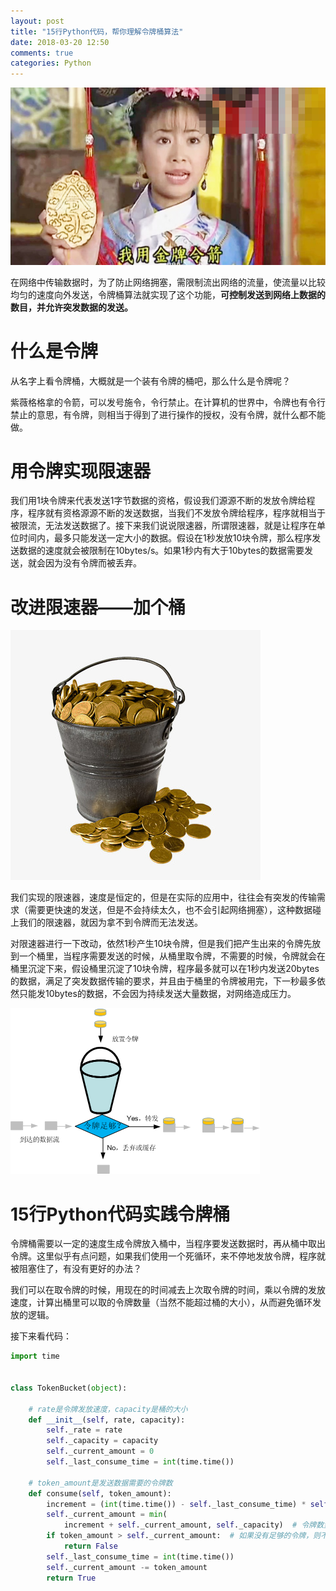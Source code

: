 ```yaml
---
layout: post
title: "15行Python代码，帮你理解令牌桶算法"
date: 2018-03-20 12:50
comments: true
categories: Python
---
```


![](/upload/20180320_01.jpg)

在网络中传输数据时，为了防止网络拥塞，需限制流出网络的流量，使流量以比较均匀的速度向外发送，令牌桶算法就实现了这个功能，**可控制发送到网络上数据的数目，并允许突发数据的发送。**

# 什么是令牌

从名字上看令牌桶，大概就是一个装有令牌的桶吧，那么什么是令牌呢？

紫薇格格拿的令箭，可以发号施令，令行禁止。在计算机的世界中，令牌也有令行禁止的意思，有令牌，则相当于得到了进行操作的授权，没有令牌，就什么都不能做。

# 用令牌实现限速器

我们用1块令牌来代表发送1字节数据的资格，假设我们源源不断的发放令牌给程序，程序就有资格源源不断的发送数据，当我们不发放令牌给程序，程序就相当于被限流，无法发送数据了。接下来我们说说限速器，所谓限速器，就是让程序在单位时间内，最多只能发送一定大小的数据。假设在1秒发放10块令牌，那么程序发送数据的速度就会被限制在10bytes/s。如果1秒内有大于10bytes的数据需要发送，就会因为没有令牌而被丢弃。

# 改进限速器——加个桶

![](/upload/20180320_02.jpg)

我们实现的限速器，速度是恒定的，但是在实际的应用中，往往会有突发的传输需求（需要更快速的发送，但是不会持续太久，也不会引起网络拥塞），这种数据碰上我们的限速器，就因为拿不到令牌而无法发送。

对限速器进行一下改动，依然1秒产生10块令牌，但是我们把产生出来的令牌先放到一个桶里，当程序需要发送的时候，从桶里取令牌，不需要的时候，令牌就会在桶里沉淀下来，假设桶里沉淀了10块令牌，程序最多就可以在1秒内发送20bytes的数据，满足了突发数据传输的要求，并且由于桶里的令牌被用完，下一秒最多依然只能发10bytes的数据，不会因为持续发送大量数据，对网络造成压力。

![](/upload/20180320_03.jpg)

# 15行Python代码实践令牌桶

令牌桶需要以一定的速度生成令牌放入桶中，当程序要发送数据时，再从桶中取出令牌。这里似乎有点问题，如果我们使用一个死循环，来不停地发放令牌，程序就被阻塞住了，有没有更好的办法？

我们可以在取令牌的时候，用现在的时间减去上次取令牌的时间，乘以令牌的发放速度，计算出桶里可以取的令牌数量（当然不能超过桶的大小），从而避免循环发放的逻辑。

接下来看代码：

```python
import time


class TokenBucket(object):

    # rate是令牌发放速度，capacity是桶的大小
    def __init__(self, rate, capacity):
        self._rate = rate
        self._capacity = capacity
        self._current_amount = 0
        self._last_consume_time = int(time.time())

    # token_amount是发送数据需要的令牌数
    def consume(self, token_amount):
        increment = (int(time.time()) - self._last_consume_time) * self._rate  # 计算从上次发送到这次发送，新发放的令牌数量
        self._current_amount = min(
            increment + self._current_amount, self._capacity)  # 令牌数量不能超过桶的容量
        if token_amount > self._current_amount:  # 如果没有足够的令牌，则不能发送数据
            return False
        self._last_consume_time = int(time.time())
        self._current_amount -= token_amount
        return True
```

